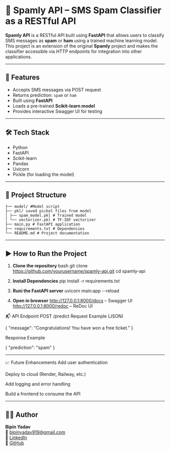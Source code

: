# 🚀 Spamly API – SMS Spam Classifier as a RESTful API

**Spamly API** is a RESTful API built using **FastAPI** that allows users to classify SMS messages as **spam** or **ham** using a trained machine learning model. This project is an extension of the original **Spamly** project and makes the classifier accessible via HTTP endpoints for integration into other applications.

---

## 📌 Features

- Accepts SMS messages via POST request
- Returns prediction: `spam` or `ham`
- Built using **FastAPI**
- Loads a pre-trained **Scikit-learn model**
- Provides interactive Swagger UI for testing

---

## 🛠 Tech Stack

- Python  
- FastAPI  
- Scikit-learn  
- Pandas  
- Uvicorn  
- Pickle (for loading the model)

---

## 📁 Project Structure

`````
├── model/ #Model script
├── pkl/ saved pickel files from model 
│ ├── spam_model.pkl # Trained model
│ └── vectorizer.pkl # TF-IDF vectorizer
├── main.py # FastAPI application
├── requirements.txt # Dependencies
└── README.md # Project documentation
``````

---

## ▶️ How to Run the Project

1. **Clone the repository**
  bash
  git clone https://github.com/yourusername/spamly-api.git
  cd spamly-api

2. **Install Dependencies**
  pip install -r requirements.txt
   
3. **Runi the FastAPI server**
  uvicorn main:app --reload

4. **Open in browser**
  http://127.0.0.1:8000/docs – Swagger UI
  http://127.0.0.1:8000/redoc – ReDoc UI

📬 API Endpoint
POST /predict
Request Example (JSON)

{
  "message": "Congratulations! You have won a free ticket."
}

Response Example 

{
  "prediction": "spam"
}

-----

📈 Future Enhancements
Add user authentication

Deploy to cloud (Render, Railway, etc.)

Add logging and error handling

Build a frontend to consume the API

---

## 👨‍💻 Author

**Bipin Yadav**  
📧 bipinyadav919@gmail.com  
🔗 [LinkedIn](https://linkedin.com/in/bipin-yadav-jan16)  
🔗 [GitHub](https://github.com/BKY1601)

